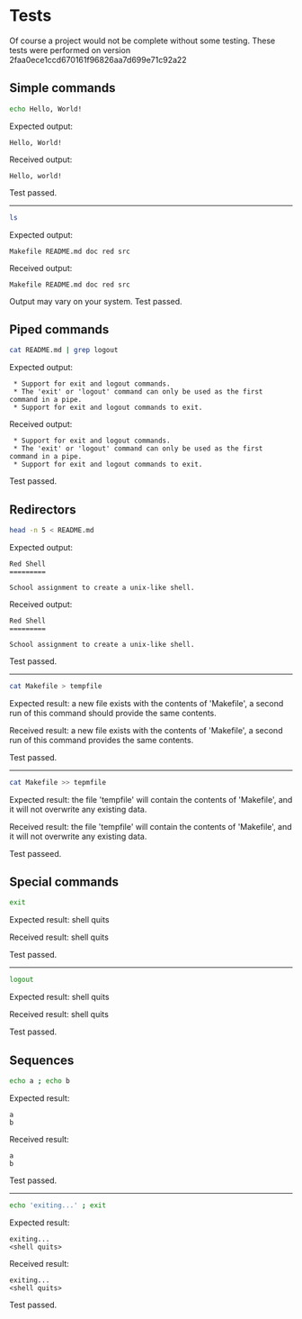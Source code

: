 Tests
=====

Of course a project would not be complete without some testing. 
These tests were performed on version 2faa0ece1ccd670161f96826aa7d699e71c92a22

Simple commands
---------------

```sh
echo Hello, World!
```
Expected output: 
```
Hello, World!
```
Received output: 
```
Hello, world!
```
Test passed.

 * * * 

```sh
ls
```
Expected output: 
```
Makefile README.md doc red src
```
Received output: 
```
Makefile README.md doc red src
```
Output may vary on your system.
Test passed.

Piped commands
--------------

```sh
cat README.md | grep logout
```

Expected output:
```
 * Support for exit and logout commands.
 * The 'exit' or 'logout' command can only be used as the first command in a pipe.
 * Support for exit and logout commands to exit.
```
Received output:
```
 * Support for exit and logout commands.
 * The 'exit' or 'logout' command can only be used as the first command in a pipe.
 * Support for exit and logout commands to exit.
```
Test passed.

Redirectors
-----------

```sh
head -n 5 < README.md
```
Expected output:
```
Red Shell
=========

School assignment to create a unix-like shell. 

```
Received output:
```
Red Shell
=========

School assignment to create a unix-like shell. 

```
Test passed.

 * * *

```sh
cat Makefile > tempfile
```
Expected result: a new file exists with the contents of 'Makefile', a second run of this command should provide the same contents.

Received result: a new file exists with the contents of 'Makefile', a second run of this command provides the same contents.

Test passed.

 * * *

```sh
cat Makefile >> tepmfile
```
Expected result: the file 'tempfile' will contain the contents of 'Makefile', and it will not overwrite any existing data.

Received result: the file 'tempfile' will contain the contents of 'Makefile', and it will not overwrite any existing data.

Test passeed.

Special commands
----------------

```sh
exit
```
Expected result: shell quits

Received result: shell quits

Test passed.

 * * *

```sh
logout
```
Expected result: shell quits

Received result: shell quits

Test passed.

Sequences
---------

```sh
echo a ; echo b
```

Expected result:
```
a
b
```

Received result:
```
a
b
```
Test passed.

 * * *

```sh
echo 'exiting...' ; exit
```

Expected result:
```
exiting...
<shell quits>
```

Received result:
```
exiting...
<shell quits>
```

Test passed.
